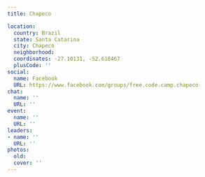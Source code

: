 ```yaml
---
title: Chapeco

location:
  country: Brazil
  state: Santa Catarina
  city: Chapeco
  neighborhood: 
  coordinates: -27.10131, -52.618467
  plusCode: ''
social:
  name: Facebook
  URL: https://www.facebook.com/groups/free.code.camp.chapeco
chat:
  name: ''
  URL: ''
event:
  name: ''
  URL: ''
leaders:
- name: ''
  URL: ''
photos:
  old: 
  cover: ''
---
```

